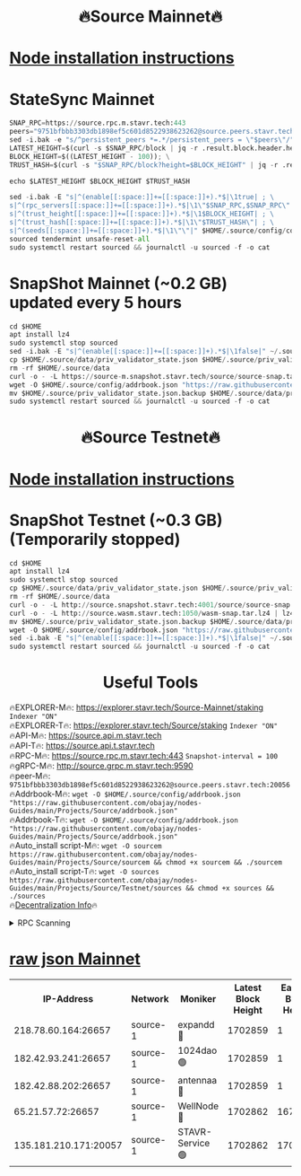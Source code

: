 <h1 align="center"> 🔥Source Mainnet🔥</h1>

[Node installation instructions](https://github.com/obajay/nodes-Guides/tree/main/Projects/Source)
=

# StateSync Mainnet 
```python
SNAP_RPC=https://source.rpc.m.stavr.tech:443
peers="9751bfbbb3303db1898ef5c601d8522938623262@source.peers.stavr.tech:20056"
sed -i.bak -e "s/^persistent_peers *=.*/persistent_peers = \"$peers\"/" $HOME/.source/config/config.toml
LATEST_HEIGHT=$(curl -s $SNAP_RPC/block | jq -r .result.block.header.height); \
BLOCK_HEIGHT=$((LATEST_HEIGHT - 100)); \
TRUST_HASH=$(curl -s "$SNAP_RPC/block?height=$BLOCK_HEIGHT" | jq -r .result.block_id.hash)

echo $LATEST_HEIGHT $BLOCK_HEIGHT $TRUST_HASH

sed -i.bak -E "s|^(enable[[:space:]]+=[[:space:]]+).*$|\1true| ; \
s|^(rpc_servers[[:space:]]+=[[:space:]]+).*$|\1\"$SNAP_RPC,$SNAP_RPC\"| ; \
s|^(trust_height[[:space:]]+=[[:space:]]+).*$|\1$BLOCK_HEIGHT| ; \
s|^(trust_hash[[:space:]]+=[[:space:]]+).*$|\1\"$TRUST_HASH\"| ; \
s|^(seeds[[:space:]]+=[[:space:]]+).*$|\1\"\"|" $HOME/.source/config/config.toml
sourced tendermint unsafe-reset-all
sudo systemctl restart sourced && journalctl -u sourced -f -o cat
```

# SnapShot Mainnet (~0.2 GB) updated every 5 hours
```python
cd $HOME
apt install lz4
sudo systemctl stop sourced
sed -i.bak -E "s|^(enable[[:space:]]+=[[:space:]]+).*$|\1false|" ~/.source/config/config.toml
cp $HOME/.source/data/priv_validator_state.json $HOME/.source/priv_validator_state.json.backup
rm -rf $HOME/.source/data
curl -o - -L https://source-m.snapshot.stavr.tech/source/source-snap.tar.lz4 | lz4 -c -d - | tar -x -C $HOME/.source --strip-components 2
wget -O $HOME/.source/config/addrbook.json "https://raw.githubusercontent.com/obajay/nodes-Guides/main/Projects/Source/addrbook.json"
mv $HOME/.source/priv_validator_state.json.backup $HOME/.source/data/priv_validator_state.json
sudo systemctl restart sourced && journalctl -u sourced -f -o cat
```

<h1 align="center"> 🔥Source Testnet🔥</h1>

[Node installation instructions](https://github.com/obajay/nodes-Guides/tree/main/Projects/Source/Testnet)
=

# SnapShot Testnet (~0.3 GB)  (Temporarily stopped)
```python
cd $HOME
apt install lz4
sudo systemctl stop sourced
cp $HOME/.source/data/priv_validator_state.json $HOME/.source/priv_validator_state.json.backup
rm -rf $HOME/.source/data
curl -o - -L http://source.snapshot.stavr.tech:4001/source/source-snap.tar.lz4 | lz4 -c -d - | tar -x -C $HOME/.source --strip-components 2
curl -o - -L http://source.wasm.stavr.tech:1050/wasm-snap.tar.lz4 | lz4 -c -d - | tar -x -C $HOME/.source/data --strip-components 3
mv $HOME/.source/priv_validator_state.json.backup $HOME/.source/data/priv_validator_state.json
wget -O $HOME/.source/config/addrbook.json "https://raw.githubusercontent.com/obajay/nodes-Guides/main/Projects/Source/addrbook.json"
sed -i.bak -E "s|^(enable[[:space:]]+=[[:space:]]+).*$|\1false|" ~/.source/config/config.toml
sudo systemctl restart sourced && journalctl -u sourced -f -o cat
```
<h1 align="center"> Useful Tools</h1>

🔥EXPLORER-M🔥:    https://explorer.stavr.tech/Source-Mainnet/staking    `Indexer "ON"` \
🔥EXPLORER-T🔥:    https://explorer.stavr.tech/Source/staking            `Indexer "ON"` \
🔥API-M🔥:         https://source.api.m.stavr.tech \
🔥API-T🔥:         https://source.api.t.stavr.tech \
🔥RPC-M🔥:         https://source.rpc.m.stavr.tech:443              `Snapshot-interval = 100` \
🔥gRPC-M🔥:        http://source.grpc.m.stavr.tech:9590 \
🔥peer-M🔥:        `9751bfbbb3303db1898ef5c601d8522938623262@source.peers.stavr.tech:20056` \
🔥Addrbook-M🔥: `wget -O $HOME/.source/config/addrbook.json "https://raw.githubusercontent.com/obajay/nodes-Guides/main/Projects/Source/addrbook.json"` \
🔥Addrbook-T🔥: `wget -O $HOME/.source/config/addrbook.json "https://raw.githubusercontent.com/obajay/nodes-Guides/main/Projects/Source/addrbook.json"` \
🔥Auto_install script-M🔥: `wget -O sourcem https://raw.githubusercontent.com/obajay/nodes-Guides/main/Projects/Source/sourcem && chmod +x sourcem && ./sourcem` \
🔥Auto_install script-T🔥: `wget -O sources https://raw.githubusercontent.com/obajay/nodes-Guides/main/Projects/Source/Testnet/sources && chmod +x sources && ./sources` \
🔥[Decentralization Info](https://github.com/obajay/StateSync-snapshots/tree/main/Projects/Source/Decentralization)🔥

<details>
<summary>RPC Scanning</summary>

<h2 align="center"> We scan nodes in real time every 4 hours. And we provide the final result of RPC endpoints.
We cannot influence the operation of these nodes in any way. </h2>


```python
If Voting Power is higher than 0 --> then the Node is a validator of the network and may be subject to attack and be a potential threat to the chain.
```
```python
We marked such validators with a red symbol
```

</details>

[raw json Mainnet](https://rpc-check.sourcem.stavr.tech/sourcem/rpc-sourcem-result.json)
=


<table><tr><th>IP-Address</th><th>Network</th><th>Moniker</th><th>Latest Block Height</th><th>Earliest Block Height</th><th>Catching Up</th><th>Tx Index</th><th>Voting Power</th><th>Scan Time</th></tr><tr><td>218.78.60.164:26657</td><td>source-1</td><td>expandd 🔴</td><td>1702859</td><td>1</td><td>False</td><td>on</td><td>9247</td><td>2024-01-30T13:07:42.232101230UTC</td></tr><tr><td>182.42.93.241:26657</td><td>source-1</td><td>1024dao 🟢</td><td>1702859</td><td>1</td><td>False</td><td>on</td><td>0</td><td>2024-01-30T13:07:43.619107119UTC</td></tr><tr><td>182.42.88.202:26657</td><td>source-1</td><td>antennaa 🔴</td><td>1702859</td><td>1</td><td>False</td><td>on</td><td>5610</td><td>2024-01-30T13:07:44.966062721UTC</td></tr><tr><td>65.21.57.72:26657</td><td>source-1</td><td>WellNode 🔴</td><td>1702862</td><td>1675851</td><td>False</td><td>off</td><td>132945</td><td>2024-01-30T13:08:04.157417464UTC</td></tr><tr><td>135.181.210.171:20057</td><td>source-1</td><td>STAVR-Service 🟢</td><td>1702862</td><td>1701501</td><td>False</td><td>on</td><td>0</td><td>2024-01-30T13:08:03.844707535UTC</td></tr></table>
